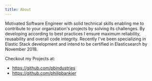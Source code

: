 ```yaml
---
title: About
---
```


Motivated Software Engineer with solid technical skills enabling me to contribute to your organization's projects by solving its challenges. By developing according to best practices I ensure maximum reliability, reusability and overall code integrity. Recently I've been specializing in Elastic Stack development and intend to be certified in Elasticsearch by November 2018.

Checkout my Projects at:
- https://github.com/pbindustries
- https://github.com/philipbankier
